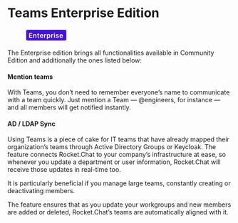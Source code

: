 # Teams Enterprise Edition

<figure><img src="../../../../.gitbook/assets/2021-06-10_22-31-38 (3) (3) (3) (3) (3) (3) (3) (3) (3) (2) (3) (1) (1) (1) (1) (1) (1) (1) (10).jpg" alt=""><figcaption></figcaption></figure>

The Enterprise edition brings all functionalities available in Community Edition and additionally the ones listed below:

#### Mention teams

With Teams, you don’t need to remember everyone’s name to communicate with a team quickly. Just mention a Team — @engineers, for instance — and all members will get notified instantly.

#### AD / LDAP Sync

Using Teams is a piece of cake for IT teams that have already mapped their organization’s teams through Active Directory Groups or Keycloak. The feature connects Rocket.Chat to your company’s infrastructure at ease, so whenever you update a department or user information, Rocket.Chat will receive those updates in real-time too.

It is particularly beneficial if you manage large teams, constantly creating or deactivating members.

The feature ensures that as you update your workgroups and new members are added or deleted, Rocket.Chat’s teams are automatically aligned with it.
